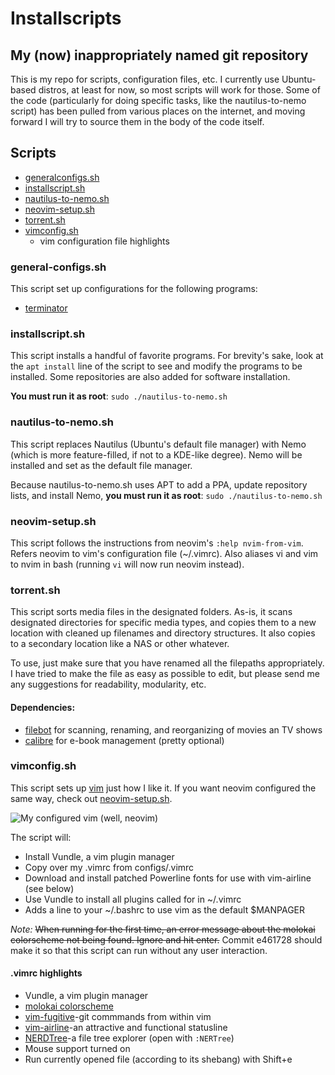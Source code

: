 # Installscripts
## My (now) inappropriately named git repository
This is my repo for scripts, configuration files, etc. I currently use Ubuntu-based distros, at least for now, so most scripts will work for those. Some of the code (particularly for doing specific tasks, like the nautilus-to-nemo script) has been pulled from various places on the internet, and moving forward I will try to source them in the body of the code itself.

## Scripts
* [generalconfigs.sh](#general-configssh)
* [installscript.sh](#installscripsh)
* [nautilus-to-nemo.sh](#nautilus-to-nemosh)
* [neovim-setup.sh](#neovim-setupsh)
* [torrent.sh](#torrentsh)
* [vimconfig.sh](#vimconfigsh)
  * vim configuration file highlights

### general-configs.sh
This script set up configurations for the following programs:
* [terminator](https://en.wikipedia.org/wiki/Terminator_(terminal_emulator))

### installscript.sh
This script installs a handful of favorite programs. For brevity's sake, look at the `apt install` line of the script to see and modify the programs to be installed. Some repositories are also added for software installation.

**You must run it as root**: `sudo ./nautilus-to-nemo.sh`

### nautilus-to-nemo.sh
This script replaces Nautilus (Ubuntu's default file manager) with Nemo (which is more feature-filled, if not to a KDE-like degree). Nemo will be installed and set as the default file manager.

Because nautilus-to-nemo.sh uses APT to add a PPA, update repository lists, and install Nemo, **you must run it as root**: `sudo ./nautilus-to-nemo.sh`

### neovim-setup.sh
This script follows the instructions from neovim's `:help nvim-from-vim`. Refers neovim to vim's configuration file (~/.vimrc). Also aliases vi and vim to nvim in bash (running `vi` will now run neovim instead).

### torrent.sh
This script sorts media files in the designated folders. As-is, it scans designated directories for specific media types, and copies them to a new location with cleaned up filenames and directory structures. It also copies to a secondary location like a NAS or other whatever.

To use, just make sure that you have renamed all the filepaths appropriately. I have tried to make the file as easy as possible to edit, but please send me any suggestions for readability, modularity, etc.

#### Dependencies:
* [filebot](http://www.filebot.net/) for scanning, renaming, and reorganizing of movies an TV shows
* [calibre](https://calibre-ebook.com/) for e-book management (pretty optional)

### vimconfig.sh
This script sets up [vim](http://www.vim.org/) just how I like it. If you want neovim configured the same way, check out [neovim-setup.sh](#neovim-setupsh).

![My configured vim (well, neovim)](https://i.imgur.com/5AkLfHF.png)

The script will:
* Install Vundle, a vim plugin manager
* Copy over my .vimrc from configs/.vimrc
* Download and install patched Powerline fonts for use with vim-airline (see below)
* Use Vundle to install all plugins called for in ~/.vimrc
* Adds a line to your ~/.bashrc to use vim as the default $MANPAGER

*Note:* ~~When running for the first time, an error message about the molokai colorscheme not being found. Ignore and hit enter.~~ Commit e461728 should make it so that this script can run without any user interaction.

#### .vimrc highlights
* Vundle, a vim plugin manager
* [molokai colorscheme](https://github.com/tomasr/molokai)
* [vim-fugitive](https://github.com/tpope/vim-fugitive)-git commmands from within vim
* [vim-airline](https://github.com/vim-airline/vim-airline)-an attractive and functional statusline
* [NERDTree](https://github.com/scrooloose/nerdtree)-a file tree explorer (open with `:NERTree`)
* Mouse support turned on
* Run currently opened file (according to its shebang) with Shift+e

